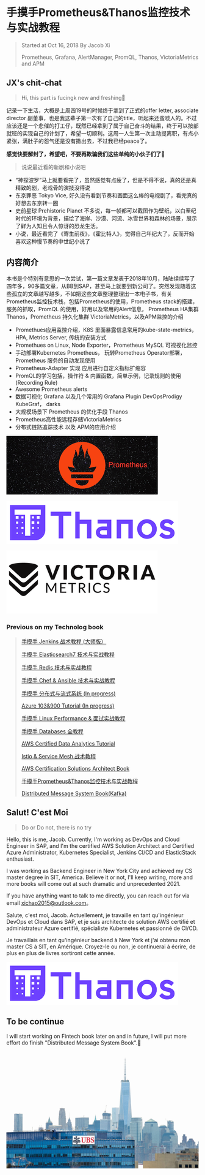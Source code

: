 # **手摸手Prometheus&Thanos监控技术与实战教程**

> Started at Oct 16, 2018 By Jacob Xi
> 
> Prometheus, Grafana, AlertManager, PromQL, Thanos, VictoriaMetrics and APM

## **JX's chit-chat**

> Hi, this part is fucingk new and freshing🤔

记录一下生活，大概是上周四19号的时候终于拿到了正式的offer letter, associate director 副董事，也是我这辈子第一次有了自己的title，听起来还蛮唬人的。不过应该还是一个悲催的打工仔，既然已经拿到了属于自己奋斗的结果，终于可以按部就班的实现自己的计划了，希望一切顺利。这周一人生第一次主动提离职，有点小紧张，满肚子的怨气还是没有撒出去，不过我已经peace了。 

**感觉快要解封了，希望吧，不要再欺骗我们这些单纯的小伙子们了🤠**

> 说说最近看的新剧和小说吧

* “神探波罗”马上就要看完了，虽然感觉有点疲了，但是不得不说，真的还是真精致的剧，老戏骨的演技没得说
* 东京罪恶 Tokyo Vice, 好久没有看到节奏和画面这么棒的电视剧了，看完真的好想去东京转一圈
* 史前星球 Prehistoric Planet 不多说，每一帧都可以截图作为壁纸，以白垩纪时代的环境为背景，描绘了海岸、沙漠、河流、冰雪世界和森林的场景，展示了鲜为人知且令人惊讶的恐龙生活。
* 小说，最近看完了《寄生前夜》，《霍比特人》，觉得自己年纪大了，反而开始喜欢这种慢节奏的中世纪小说了

## 内容简介

本书是个特别有意思的一次尝试，第一篇文章发表于2018年10月，陆陆续续写了四年多，90多篇文章，从BB到SAP，甚至马上就要到新公司了。突然发现随着这些孤立的文章越写越多，不如把这些文章整理整理出一本电子书，有关Prometheus监控技术栈，包括Prometheus的使用，Prometheus stack的搭建，服务的抓取，PromQL 的使用，好用以及常用的Alert信息， Prometheus HA集群 Thanos，Prometheus 持久化集群 VictoriaMetrics，以及APM监控的介绍

* Promethues应用监控介绍，K8S 里面暴露信息常用的kube-state-metrics，HPA,  Metrics Server, 传统的安装方式
* Promethues on Linux, Node Exporter，Prometheus MySQL 可视视化监控
* 手动部署Kubernetes Prometheus， 玩转Prometheus Operator部署，Prometheus 服务的自动发现使用
* Prometheus-Adapter 实现 应用进行自定义指标扩缩容
* PromQL的学习包括，操作符 & 内置函数，简单示例，记录规则的使用(Recording Rule)
* Awesome Prometheus alerts 
* 数据可视化 Grafana 以及几个常用的 Grafana Plugin DevOpsProdigy KubeGraf， darks
* 大规模场景下 Prometheus 的优化手段 Thanos 
* Prometheus高性能远程存储VictoriaMetrics
* 分布式链路追踪技术 以及 APM的应用介绍

![Alt Image Text](./images/bg1_1.png "body image")

![Alt Image Text](./images/bg1_2.png "body image")

![Alt Image Text](./images/bg1_3.png "body image")

### **Previous on my Technolog book**

> [手摸手 Jenkins 战术教程 (大师版）](https://chao-xi.github.io/jxjenkinsbook/)
> 
> [手摸手 Elasticsearch7 技术与实战教程](https://chao-xi.github.io/jxes7book/)
> 
> [手摸手 Redis 技术与实战教程](https://chao-xi.github.io/jxredisbook/)
> 
> [手摸手 Chef & Ansible 技术与实战教程](https://chao-xi.github.io/jxchefbook/)
> 
> [手摸手 分布式与流式系统 (In progress)](https://chao-xi.github.io/jxdmsbook/)
> 
> [Azure 103&900 Tutorial (In progress)](https://chao-xi.github.io/jxazurebook/)
> 
> [手摸手 Linux Performance & 面试实战教程](https://chao-xi.github.io/jxperfbook/)
>
> [手摸手 Databases 全教程](https://chao-xi.github.io/jxdatabasebook/)
> 
>  [AWS Certified Data Analytics Tutorial](https://chao-xi.github.io/jxawscbdbook/)
> 
> [Istio & Service Mesh 战术教程](https://chao-xi.github.io/jxistiobook/)
> 
> [AWS Certification Solutions Architect Book](https://chao-xi.github.io/jxawscsaabook/)
> 
> [手摸手Prometheus&Thanos监控技术与实战教程](https://chao-xi.github.io/jxprombook/)
> 
> [Distributed Message System Book(Kafka)](https://chao-xi.github.io/jxdmsbook/)

## **Salut! C'est Moi**

> Do or Do not, there is no try

Hello, this is me, Jacob. Currently, I'm working as DevOps and Cloud Engineer in SAP, and I'm the certified AWS Solution Architect and Certified Azure Administrator, Kubernetes Specialist, Jenkins CI/CD and ElasticStack enthusiast. 

I was working as Backend Engineer in New York City and achieved my CS master degree in SIT, America. Believe it or not, I'll keep writing, more and more books will come out at such dramatic and unprecedented 2021. 

If you have anything want to talk to me directly, you can reach out for via email xichao2015@outlook.com。


Salute, c'est moi, Jacob. Actuellement, je travaille en tant qu'ingénieur DevOps et Cloud dans SAP, et je suis architecte de solution AWS certifié et administrateur Azure certifié, spécialiste Kubernetes et passionné de CI/CD.

Je travaillais en tant qu'ingénieur backend à New York et j'ai obtenu mon master CS à SIT, en Amérique. Croyez-le ou non, je continuerai à écrire, de plus en plus de livres sortiront cette année.

![Alt Image Text](./images/bg1_2.png "body image")

## **To be continue**

I will start working on Fintech book later on and in future, I will put more effort do finish "Distributed Message System Book".🙂

![Alt Image Text](./images/bg1_4.png "body image")